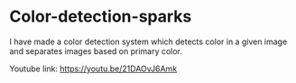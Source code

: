 # Color-detection-sparks
I have made a color detection system which detects color in a given image and separates images based on primary color.

Youtube link:
https://youtu.be/21DAOvJ6Amk

